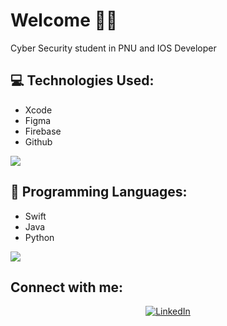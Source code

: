# Welcome 👋🏻
Cyber Security student in PNU and IOS Developer

## 💻 Technologies Used:
- Xcode
- Figma
- Firebase
- Github
 <p align="left">
  <a href="https://skillicons.dev">
    <img src="https://skillicons.dev/icons?i=apple,figma,firebase,git" />
  </a>
</p>

## 🚀 Programming Languages:
- Swift
- Java
- Python
<p align="left">
  <a href="https://skillicons.dev">
    <img src="https://skillicons.dev/icons?i=swift,java,python" />
  </a>
</p>

## Connect with me:

<p align="center">
  <a href="https://sa.linkedin.com/in/leen-almejarri-98846928b" target="_blank">
    <img src="https://skillicons.dev/icons?i=linkedin" alt="LinkedIn" />
  </a>
</p>
